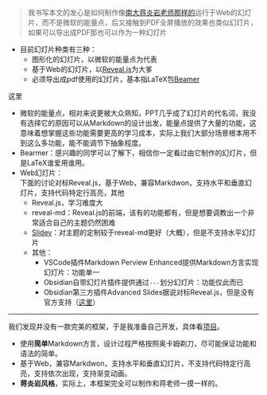 >我书写本文的发心是如何制作像[南大蒋炎岩老师那样的](http://jyywiki.cn/OS/2022/slides/1.slides.html#/)运行于Web的幻灯片，而不是微软的能量点，后又接触到PDF全屏播放的效果也类似幻灯片，如果可以导出成PDF那也可以作为一种幻灯片

+ 目前幻灯片种类有三种：
	+ 图形化的幻灯片，以微软的能量点为代表
	+ 基于Web的幻灯片，以[Reveal.js](https://revealjs.com/)为大爹
	+ 必须导出成pdf使用的幻灯片，基本指LaTeX包[Beamer](https://www.overleaf.com/learn/latex/Beamer)

这里
+ 微软的能量点，相对来说更被大众熟知，PPT几乎成了幻灯片的代名词，我没有选择它的原因可以从Markdown的设计出发，能量点提供了大量的功能，这意味着想掌握这些功能需要更高的学习成本，实际上我们大部分场景根本用不到这么多功能，能不能调节下抽象程度。
+ Bearmer：感兴趣的同学可以了解下，相信你一定看过由它制作的幻灯片，但是LaTeX谁爱用谁用。
+ Web幻灯片：  
	下面的讨论对标Reveal.js，基于Web，兼容Markdwon，支持水平和垂直幻灯片，支持代码特定行高亮，其他
	+ Reveal.js，学习难度大
	+ reveal-md：Reveal.js的前端，该有的功能都有，但是想要调教出一个非常适合自己的主题仍然困难
	+ [Slidev](https://sli.dev/)：对主题的定制较于reveal-md更好（大概），但是不支持水平幻灯片
	+ 其他：
		+ VSCode插件Markdown Perview Enhanced提供Markdown方言实现幻灯片：功能单一
		+ Obsidian自带幻灯片插件提供通过`---`划分幻灯片：功能仅此而已
		+ Obsidian第三方插件Advanced Slides据说对标Reveal.js，但是没有官方支持（[这里](https://forum.obsidian.md/t/advanced-slides-create-markdown-based-reveal-js-presentations-in-obsidian/28243/200)）
---
我们发现并没有一款完美的框架，于是我准备自己开发，具体看[项目](https://github.com/zweix123/jyyslide-md)。  

+ 使用**简单**Markdown方言，设计过程严格按照奥卡姆剃刀，尽可能保证功能和语法的简单。
+ 基于Web，兼容Markdwon，支持水平和垂直幻灯片，不支持代码特定行高亮，支持依次出现，支持渐变动画。
+ **蒋炎岩风格**，实际上，本框架完全可以制作和蒋老师一摸一样的。
